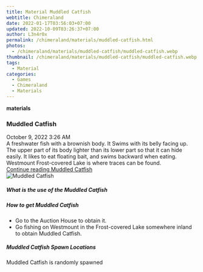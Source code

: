 ```yaml
---
title: Material Muddled Catfish
webtitle: Chimeraland
date: 2022-01-17T03:56:03+07:00
updated: 2022-10-09T03:26:37+07:00
author: L3n4r0x
permalink: /chimeraland/materials/muddled-catfish.html
photos:
  - /chimeraland/materials/muddled-catfish/muddled-catfish.webp
thumbnail: /chimeraland/materials/muddled-catfish/muddled-catfish.webp
tags:
  - Material
categories:
  - Games
  - Chimeraland
  - Materials
---
```


<section id="bootstrap-wrapper">
  <link
    rel="stylesheet"
    href="https://cdn.statically.io/gh/dimaslanjaka/Web-Manajemen/40ac3225/css/bootstrap-4.5-wrapper.css"
  />
  <div
    class="row g-0 border rounded overflow-hidden flex-md-row mb-4 shadow-sm position-relative"
  >
    <div class="col p-4 d-flex flex-column position-static">
      <strong class="d-inline-block mb-2 text-success">materials</strong>
      <h3 class="mb-0">Muddled Catfish</h3>
      <div class="mb-1 text-muted">October 9, 2022 3:26 AM</div>
      <div class="mb-2 border p-1">
        A freshwater fish with a brownish body. It Swims with its belly facing
        up. The upper part of its body lighter than its lower part so that it
        can hide easily. It likes to eat floating bait, and swims backward when
        eating. Westmount Frost-covered Lake is where traces can be found.
      </div>
      <a href="#" class="stretched-link d-none"
        >Continue reading Muddled Catfish</a
      >
    </div>
    <div class="col-auto d-none d-lg-block">
      <img
        src="/chimeraland/materials/muddled-catfish/muddled-catfish.webp"
        alt="Muddled Catfish"
      />
    </div>
  </div>
  <div class="row">
    <div class="col-lg-6 col-12 mb-2">
      <div class="card">
        <div class="card-body">
          <h5 class="card-title">What is the use of the Muddled Catfish</h5>
          <div class="card-text"><ul></ul></div>
        </div>
      </div>
    </div>
    <div class="col-lg-6 col-12 mb-2">
      <div class="card">
        <div class="card-body">
          <h5 class="card-title">How to get Muddled Catfish</h5>
          <div class="card-text">
            <ul>
              <li>Go to the Auction House to obtain it.</li>
              <li>
                Go fishing on Westmount in the Frost-covered Lake somewhere
                inland to obtain Muddled Catfish.
              </li>
            </ul>
          </div>
        </div>
      </div>
    </div>
    <div class="col-12 mb-2">
      <h5>Muddled Catfish Spawn Locations</h5>
      <p>Muddled Catfish is randomly spawned</p>
    </div>
  </div>
</section>